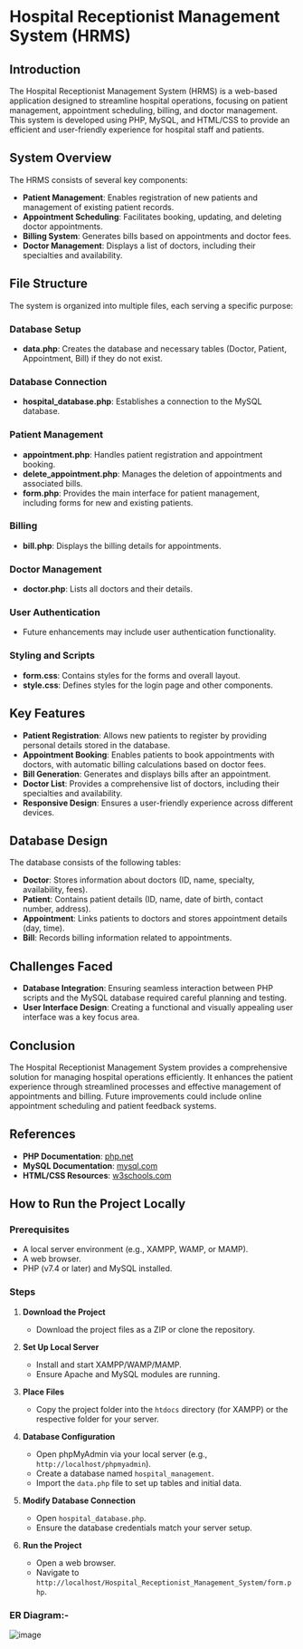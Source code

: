 # Hospital Receptionist Management System (HRMS)

## Introduction
The Hospital Receptionist Management System (HRMS) is a web-based application designed to streamline hospital operations, focusing on patient management, appointment scheduling, billing, and doctor management. This system is developed using PHP, MySQL, and HTML/CSS to provide an efficient and user-friendly experience for hospital staff and patients.

## System Overview
The HRMS consists of several key components:
- **Patient Management**: Enables registration of new patients and management of existing patient records.
- **Appointment Scheduling**: Facilitates booking, updating, and deleting doctor appointments.
- **Billing System**: Generates bills based on appointments and doctor fees.
- **Doctor Management**: Displays a list of doctors, including their specialties and availability.

## File Structure
The system is organized into multiple files, each serving a specific purpose:

### Database Setup
- **data.php**: Creates the database and necessary tables (Doctor, Patient, Appointment, Bill) if they do not exist.

### Database Connection
- **hospital_database.php**: Establishes a connection to the MySQL database.

### Patient Management
- **appointment.php**: Handles patient registration and appointment booking.
- **delete_appointment.php**: Manages the deletion of appointments and associated bills.
- **form.php**: Provides the main interface for patient management, including forms for new and existing patients.

### Billing
- **bill.php**: Displays the billing details for appointments.

### Doctor Management
- **doctor.php**: Lists all doctors and their details.

### User Authentication
- Future enhancements may include user authentication functionality.

### Styling and Scripts
- **form.css**: Contains styles for the forms and overall layout.
- **style.css**: Defines styles for the login page and other components.

## Key Features
- **Patient Registration**: Allows new patients to register by providing personal details stored in the database.
- **Appointment Booking**: Enables patients to book appointments with doctors, with automatic billing calculations based on doctor fees.
- **Bill Generation**: Generates and displays bills after an appointment.
- **Doctor List**: Provides a comprehensive list of doctors, including their specialties and availability.
- **Responsive Design**: Ensures a user-friendly experience across different devices.

## Database Design
The database consists of the following tables:
- **Doctor**: Stores information about doctors (ID, name, specialty, availability, fees).
- **Patient**: Contains patient details (ID, name, date of birth, contact number, address).
- **Appointment**: Links patients to doctors and stores appointment details (day, time).
- **Bill**: Records billing information related to appointments.

## Challenges Faced
- **Database Integration**: Ensuring seamless interaction between PHP scripts and the MySQL database required careful planning and testing.
- **User Interface Design**: Creating a functional and visually appealing user interface was a key focus area.

## Conclusion
The Hospital Receptionist Management System provides a comprehensive solution for managing hospital operations efficiently. It enhances the patient experience through streamlined processes and effective management of appointments and billing. Future improvements could include online appointment scheduling and patient feedback systems.

## References
- **PHP Documentation**: [php.net](https://www.php.net/)
- **MySQL Documentation**: [mysql.com](https://www.mysql.com/)
- **HTML/CSS Resources**: [w3schools.com](https://www.w3schools.com/)

## How to Run the Project Locally
### Prerequisites
- A local server environment (e.g., XAMPP, WAMP, or MAMP).
- A web browser.
- PHP (v7.4 or later) and MySQL installed.

### Steps
1. **Download the Project**
   - Download the project files as a ZIP or clone the repository.

2. **Set Up Local Server**
   - Install and start XAMPP/WAMP/MAMP.
   - Ensure Apache and MySQL modules are running.

3. **Place Files**
   - Copy the project folder into the `htdocs` directory (for XAMPP) or the respective folder for your server.

4. **Database Configuration**
   - Open phpMyAdmin via your local server (e.g., `http://localhost/phpmyadmin`).
   - Create a database named `hospital_management`.
   - Import the `data.php` file to set up tables and initial data.

5. **Modify Database Connection**
   - Open `hospital_database.php`.
   - Ensure the database credentials match your server setup.

6. **Run the Project**
   - Open a web browser.
   - Navigate to `http://localhost/Hospital_Receptionist_Management_System/form.php`.

### ER Diagram:-

![image](https://github.com/user-attachments/assets/5f72acab-1329-4865-90c3-8eda1a48f1c1)


